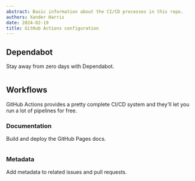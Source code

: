 ```yaml
---
abstract: Basic information about the CI/CD processes in this repo.
authors: Xander Harris
date: 2024-02-19
title: GitHub Actions configuration
---
```


## Dependabot

Stay away from zero days with Dependabot.

```{autoyaml} .github/dependabot.yml

```

## Workflows

GitHub Actions provides a pretty complete CI/CD system and they'll let you
run a lot of pipelines for free.

### Documentation

Build and deploy the GitHub Pages docs.

```{autoyaml} .github/workflows/documentation.yml

```

### Metadata

Add metadata to related issues and pull requests.

```{autoyaml} .github/workflows/metadata.yml

```
